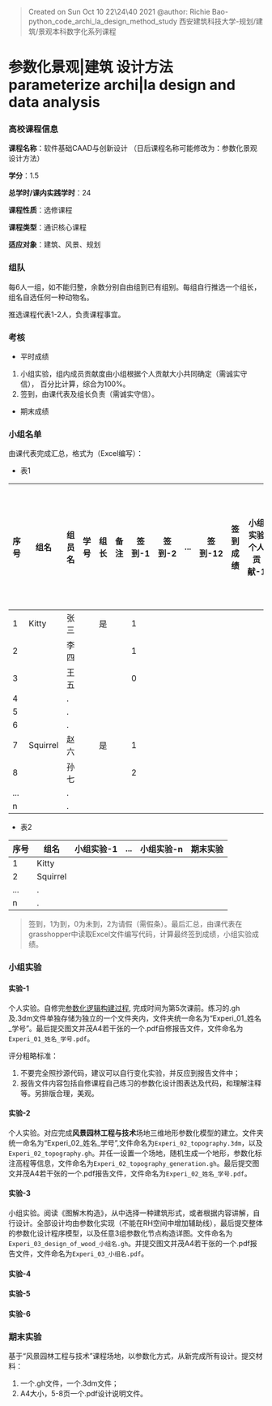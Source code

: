 > Created on Sun Oct 10 22\24\40 2021 @author: Richie Bao-python_code_archi_la_design_method_study 西安建筑科技大学-规划/建筑/景观本科数字化系列课程

# 参数化景观|建筑 设计方法 parameterize archi|la design and data analysis

### 高校课程信息
**课程名称**：软件基础CAAD与创新设计 （日后课程名称可能修改为：参数化景观设计方法）

**学分**：1.5

**总学时/课内实践学时**：24

**课程性质**：选修课程

**课程类型**：通识核心课程

**适应对象**：建筑、风景、规划

### 组队
每6人一组，如不能归整，余数分别自由组到已有组别。每组自行推选一个组长，组名自选任何一种动物名。

推选课程代表1-2人，负责课程事宜。

### 考核

* 平时成绩

1. 小组实验，组内成员贡献度由小组根据个人贡献大小共同确定（需诚实守信）， 百分比计算，综合为100%。
2. 签到，由课代表及组长负责（需诚实守信）。

* 期末成绩

### 小组名单
由课代表完成汇总，格式为（Excel编写）：

* 表1

| 序号  |  组名 | 组员名 |学号 | 组长  |  备注 |签到-1 |签到-2 |... |签到-12 | 签到成绩 |小组实验个人贡献-1|...|小组实验个人贡献-n|小组实验个人贡献成绩|期末实验个人贡献度|总成绩|
|---|---|---|---|---|---|---|---|---|---|---|---|---|---|---|---|---|
| 1  | Kitty  | 张三  |   | 是  |   |  1 |   |   |   |   |   |   |   |   |   |   |
| 2  |   | 李四  |   |   |   |  1 |   |   |   |   |   |   |   |   |   |   |
| 3  |   | 王五  |   |   |   |  0 |   |   |   |   |   |   |   |   |   |   |
| 4  |   | .  |   |   |   |   |   |   |   |   |   |   |   |   |   |   |
| 5  |   | .  |   |  |   |   |   |   |   |   |   |   |   |   |   |   |
| 6  |   | .  |   |   |   |   |   |   |   |   |   |   |   |   |   |   |
| 7  | Squirrel  | 赵六 |   | 是  |   | 1  |   |   |   |   |   |   |   |   |   |   |
| 8  |   | 孙七  |   |   |   |  2 |   |   |   |   |   |   |   |   |   |   |
| ...  |   | .  |   |   |   |   |   |   |   |   |   |   |   |   |   |   |
| n  |   |  . |   |   |   |   |   |   |   |   |   |   |   |   |   |   |

* 表2

| 序号  | 组名   | 小组实验-1  | ...  |  小组实验-n |期末实验|
|---|---|---|---|---|---|
|  1 | Kitty  |   |   |   |   |
|  2 | Squirrel  |   |   |   |   |
| ...  |  . |   |   |   |   |
| n  |  . |   |   |   |   |


> 签到，1为到，0为未到，2为请假（需假条）。最后汇总，由课代表在grasshopper中读取Excel文件编写代码，计算最终签到成绩，小组实验成绩。

### 小组实验
#### 实验-1
个人实验。自修完[参数化逻辑构建过程](http://cadesign.cn/course/2010_2020/3_gh_parameterized_logical_build_process/), 完成时间为第5次课前。练习的.gh及.3dm文件单独存储为独立的一个文件夹内，文件夹统一命名为“Experi_01_姓名_学号”。最后提交图文并茂A4若干张的一个.pdf自修报告文件，文件命名为`Experi_01_姓名_学号.pdf`。

评分粗略标准：

1. 不要完全照抄源代码，建议可以自行变化实验，并反应到报告文件中；
2. 报告文件内容包括自修课程自己练习的参数化设计图表达及代码，和理解注释等。另排版合理，美观。

#### 实验-2
个人实验。对应完成**风景园林工程与技术**场地三维地形参数化模型的建立。文件夹统一命名为“Experi_02_姓名_学号”,文件命名为`Experi_02_topography.3dm`，以及`Experi_02_topography.gh`。并任一设置一个场地，随机生成一个地形，参数化标注高程等信息，文件命名为`Experi_02_topography_generation.gh`。最后提交图文并茂A4若干张的一个.pdf报告文件，文件命名为`Experi_02_姓名_学号.pdf`。

#### 实验-3
小组实验。阅读《图解木构造》，从中选择一种建筑形式，或者根据内容讲解，自行设计。全部设计均由参数化实现（不能在RH空间中增加辅助线），最后提交整体的参数化设计程序模型，以及任意3组参数化节点构造详图。文件命名为`Experi_03_design_of_wood_小组名.gh`。并提交图文并茂A4若干张的一个.pdf报告文件，文件命名为`Experi_03_小组名.pdf`。

#### 实验-4


#### 实验-5


#### 实验-6


### 期末实验
基于“风景园林工程与技术”课程场地，以参数化方式，从新完成所有设计。提交材料：

1. 一个.gh文件，一个.3dm文件；
2. A4大小，5-8页一个.pdf设计说明文件。